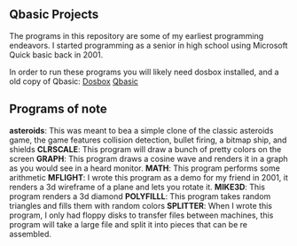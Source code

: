Qbasic Projects
--------------------------------------

The programs in this repository are some of my earliest programming endeavors.  I started programming as a senior in high school using Microsoft Quick basic back in 2001.  

In order to run these programs you will likely need dosbox installed, and a old copy of Qbasic:
[Dosbox](http://dosbox.com)
[Qbasic](http://www.qbasic.net/en/qbasic-downloads/compiler/qbasic-compiler.htm)


Programs of note
--------------------------------------
**asteroids**: This was meant to bea a simple clone of the classic asteroids game, the game features collision detection, bullet firing, a bitmap ship, and shields
**CLRSCALE**: This program will draw a bunch of pretty colors on the screen
**GRAPH**: This program draws a cosine wave and renders it in a graph as you would see in a heard monitor.
**MATH**: This program performs some arithmetic
**MFLIGHT**: I wrote this program as a demo for my friend in 2001, it renders a 3d wireframe of a plane and lets you rotate it.
**MIKE3D**: This program renders a 3d diamond
**POLYFILLL**: This program takes random triangles and fills them with random colors
**SPLITTER**: When I wrote this program, I only had floppy disks to transfer files between machines, this program will take a large file and split it into pieces that can be re assembled.